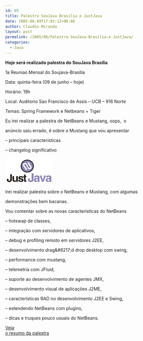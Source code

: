 ```yaml
---
id: 65
title: Palestra SouJava Brasilia e JustJava
date: 2005-06-09T17:03:12+00:00
author: Claudio Miranda
layout: post
permalink: /2005/06/Palestra-SouJava-Brasilia-e-JustJava/
categories:
  - Java
---
```

**Hoje ser&aacute; realizado palestra do SouJava Brasilia**

1a Reuniao Mensal do Soujava-Brasilia
  
Data: quinta-feira (09 de junho &#8211; hoje)
  
Hor&aacute;rio: 19h
  
Local: Auditorio Sao Francisco de Assis &#8211; UCB &#8211; 916 Norte
  
Temas: Spring Framework e Netbeans + Tiger
  
Eu irei realizar a palestra de NetBeans e Mustang, oops,&nbsp; o
  
an&uacute;ncio saiu errado, &eacute; sobre o Mustang que vou apresentar
  
&#8211; principais caracter&iacute;sticas
  
&#8211; changelog significativo

<a href="http://www.eventosucesusp.org.br/justjava/" target="_blank"><img alt="JustJava 2005"
src="/resources/claudio/justjava_logo2.png" border="0"
style="width: 152px; height: 85px;" /></a>

Irei realizar palestra sobre o NetBeans e Mustang, com algumas
  
demonstra&ccedil;&otilde;es bem bacanas.
  
Vou comentar sobre as novas caracter&iacute;sticas do NetBeans
  
&#8211; hotswap de classes,
  
&#8211; integra&ccedil;&atilde;o com servidores de aplicativos,
  
&#8211; debug e profiling remoto em servidores J2EE,
  
&#8211; desenvolvimento drag\&#8217;d drop desktop com swing,
  
&#8211; performance com mustang,
  
&#8211; telemetria com JFluid,
  
&#8211; suporte ao desenvolvimento de agentes JMX,
  
&#8211; desenvolvimento visual de aplica&ccedil;&otilde;es J2ME,
  
&#8211; caracter&iacute;sticas RAD no desenvolvimento J2EE e Swing,
  
&#8211; estendendo NetBeans com plugins,
  
&#8211; dicas e truques pouco usuais do NetBeans.

<a target="_blank"
href="http://www.eventosucesusp.org.br/eventos/trabalhos.php?eid=22&tid=544">Veja<br /> o resumo da palestra</a>